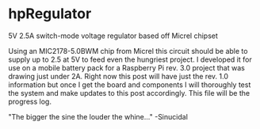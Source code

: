 # hpRegulator
5V 2.5A switch-mode voltage regulator based off Micrel chipset

Using an MIC2178-5.0BWM chip from Micrel this circuit should be able to supply up to 2.5 at 5V to feed even the hungriest project.
I developed it for use on a mobile battery pack for a Raspberry Pi rev. 3.0 project that was drawing just under 2A. Right now this 
post will have just the rev. 1.0 information but once I get the board and components I will thoroughly test the system and make
updates to this post accordingly. This file will be the progress log. 

"The bigger the sine the louder the whine..." -Sinucidal
